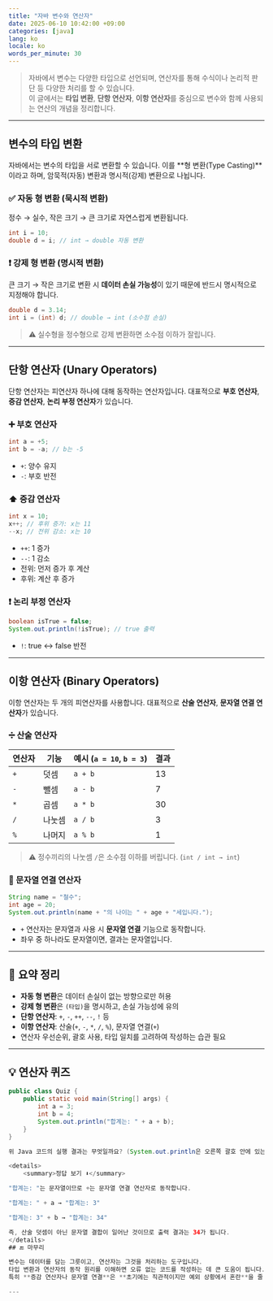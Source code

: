 ```yaml
---
title: "자바 변수와 연산자"
date: 2025-06-10 10:42:00 +09:00
categories: [java]
lang: ko
locale: ko
words_per_minute: 30
---
```


> 자바에서 변수는 다양한 타입으로 선언되며, 연산자를 통해 수식이나 논리적 판단 등 다양한 처리를 할 수 있습니다.  
> 이 글에서는 **타입 변환**, **단항 연산자**, **이항 연산자**를 중심으로 변수와 함께 사용되는 연산의 개념을 정리합니다.

---

## 변수의 타입 변환

자바에서는 변수의 타입을 서로 변환할 수 있습니다. 이를 **형 변환(Type Casting)**이라고 하며, 암묵적(자동) 변환과 명시적(강제) 변환으로 나뉩니다.

### ✅ 자동 형 변환 (묵시적 변환)

정수 → 실수, 작은 크기 → 큰 크기로 자연스럽게 변환됩니다.

```java
int i = 10;
double d = i; // int → double 자동 변환
```

### ❗ 강제 형 변환 (명시적 변환)

큰 크기 → 작은 크기로 변환 시 **데이터 손실 가능성**이 있기 때문에 반드시 명시적으로 지정해야 합니다.

```java
double d = 3.14;
int i = (int) d; // double → int (소수점 손실)
```

> ⚠️ 실수형을 정수형으로 강제 변환하면 소수점 이하가 잘립니다.

---

## 단항 연산자 (Unary Operators)

단항 연산자는 피연산자 하나에 대해 동작하는 연산자입니다. 대표적으로 **부호 연산자**, **증감 연산자**, **논리 부정 연산자**가 있습니다.

### ➕ 부호 연산자

```java
int a = +5;
int b = -a; // b는 -5
```

- `+`: 양수 유지
- `-`: 부호 반전

### ⬆️ 증감 연산자

```java
int x = 10;
x++; // 후위 증가: x는 11
--x; // 전위 감소: x는 10
```

- `++`: 1 증가
- `--`: 1 감소
- 전위: 먼저 증가 후 계산
- 후위: 계산 후 증가

### ❗ 논리 부정 연산자

```java
boolean isTrue = false;
System.out.println(!isTrue); // true 출력
```

- `!`: true ↔ false 반전

---

## 이항 연산자 (Binary Operators)

이항 연산자는 두 개의 피연산자를 사용합니다. 대표적으로 **산술 연산자**, **문자열 연결 연산자**가 있습니다.

### ➗ 산술 연산자

| 연산자 | 기능       | 예시 (`a = 10`, `b = 3`) | 결과 |
|--------|------------|---------------------------|------|
| `+`    | 덧셈       | `a + b`                   | 13   |
| `-`    | 뺄셈       | `a - b`                   | 7    |
| `*`    | 곱셈       | `a * b`                   | 30   |
| `/`    | 나눗셈     | `a / b`                   | 3    |
| `%`    | 나머지     | `a % b`                   | 1    |

> ⚠️ 정수끼리의 나눗셈 `/`은 소수점 이하를 버립니다. (`int / int → int`)

### 🔗 문자열 연결 연산자

```java
String name = "철수";
int age = 20;
System.out.println(name + "의 나이는 " + age + "세입니다.");
```

- `+` 연산자는 문자열과 사용 시 **문자열 연결** 기능으로 동작합니다.
- 좌우 중 하나라도 문자열이면, 결과는 문자열입니다.

---

## 📌 요약 정리

- **자동 형 변환**은 데이터 손실이 없는 방향으로만 허용
- **강제 형 변환**은 `(타입)`을 명시하고, 손실 가능성에 유의
- **단항 연산자**: `+`, `-`, `++`, `--`, `!` 등
- **이항 연산자**: 산술(`+`, `-`, `*`, `/`, `%`), 문자열 연결(`+`)
- 연산자 우선순위, 괄호 사용, 타입 일치를 고려하여 작성하는 습관 필요

---

## 💡 연산자 퀴즈


```java
public class Quiz {
    public static void main(String[] args) {
        int a = 3;
        int b = 4;
        System.out.println("합계는: " + a + b);
    }
}

위 Java 코드의 실행 결과는 무엇일까요? (System.out.println은 오른쪽 괄호 안에 있는 내용을 콘솔에 출력하는 Java 표준 출력 메서드입니다.)

<details> 
    <summary>정답 보기 ⬇</summary>

"합계는: "는 문자열이므로 +는 문자열 연결 연산자로 동작합니다.

"합계는: " + a → "합계는: 3"

"합계는: 3" + b → "합계는: 34"

즉, 산술 덧셈이 아닌 문자열 결합이 일어난 것이므로 출력 결과는 34가 됩니다.
</details>
## 🔚 마무리

변수는 데이터를 담는 그릇이고, 연산자는 그것을 처리하는 도구입니다.  
타입 변환과 연산자의 동작 원리를 이해하면 오류 없는 코드를 작성하는 데 큰 도움이 됩니다.  
특히 **증감 연산자나 문자열 연결**은 **초기에는 직관적이지만 예외 상황에서 혼란**을 줄 수 있으므로 정확한 사용법을 익혀야 합니다.

---
